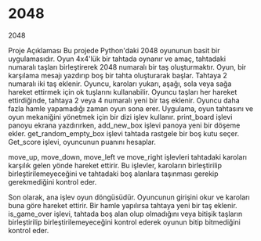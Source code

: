 # 2048
2048

Proje Açıklaması Bu projede
 Python'daki 2048 oyununun basit bir uygulamasıdır. Oyun 4x4'lük bir tahtada oynanır ve amaç, tahtadaki numaralı taşları birleştirerek 2048 numaralı bir taş oluşturmaktır.
Oyun, bir karşılama mesajı yazdırıp boş bir tahta oluşturarak başlar. Tahtaya 2 numaralı iki taş eklenir. Oyuncu, karoları yukarı, aşağı, sola veya sağa hareket ettirmek için ok tuşlarını kullanabilir. Oyuncu taşları her hareket ettirdiğinde, tahtaya 2 veya 4 numaralı yeni bir taş eklenir. Oyuncu daha fazla hamle yapamadığı zaman oyun sona erer.
Uygulama, oyun tahtasını ve oyun mekaniğini yönetmek için bir dizi işlev kullanır. print_board işlevi panoyu ekrana yazdırırken, add_new_box işlevi panoya yeni bir döşeme ekler. get_random_empty_box işlevi tahtada rastgele bir boş kutu seçer. Get_score işlevi, oyuncunun puanını hesaplar.

move_up, move_down, move_left ve move_right işlevleri tahtadaki karoları karşılık gelen yönde hareket ettirir. Bu işlevler, karoların birleştirilip birleştirilemeyeceğini ve tahtadaki boş alanlara taşınması gerekip gerekmediğini kontrol eder.

Son olarak, ana işlev oyun döngüsüdür. Oyuncunun girişini okur ve karoları buna göre hareket ettirir. Bir hamle yapılırsa tahtaya yeni bir taş eklenir. is_game_over işlevi, tahtada boş alan olup olmadığını veya bitişik taşların birleştirilip birleştirilemeyeceğini kontrol ederek oyunun bitip bitmediğini kontrol eder.

